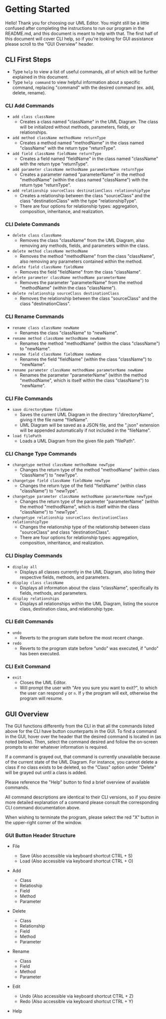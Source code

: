 # Getting Started 

Hello! Thank you for choosing our UML Editor. You might still be a little confused after completing the instructions to run our program in the README.md, and this document is meant to help with that. The first half of this document will cover CLI help, so if you're looking for GUI assistance please scroll to the "GUI Overview" header.

## CLI First Steps 

- Type `help` to view a list of useful commands, all of which will be further explained in this document.
- Type `help command` to view helpful information about a specific command, replacing "command" with the desired command (ex. add, delete, rename). 

### CLI Add Commands

- `add class className`
  - Creates a class named "className" in the UML Diagram. The class will be initialized without methods, parameters, fields, or relationships.
- `add method className methodName returnType`
  - Creates a method named "methodName" in the class named "className" with the return type "returnType".
- `add field className fieldName returnType`
  - Creates a field named "fieldName" in the class named "className" with the return type "returnType".
- `add parameter className methodName parameterName returnType`
  - Creates a parameter named "parameterName" in the method "methodName" (within the class named "className") with the return type "returnType".
- `add relationship sourceClass destinationClass relationshipType`
  - Creates a relationship between the class "sourceClass" and the class "destinationClass" with the type "relationshipType".
  - There are four options for relationship types: aggregation, composition, inheritance, and realization.

### CLI Delete Commands

- `delete class className`
  - Removes the class "className" from the UML Diagram, also removing any methods, fields, and parameters within the class.
- `delete method className methodName`
  - Removes the method "methodName" from the class "className", also removing any parameters contained within the method.
- `delete field className fieldName`
  - Removes the field "fieldName" from the class "className".
- `delete parameter className methodName parameterName`
  - Removes the parameter "parameterName" from the method "methodName" (within the class "className").
- `delete relationship sourceClass destinationClass`
  - Removes the relationship between the class "sourceClass" and the class "destinationClass".

### CLI Rename Commands

- `rename class className newName`
  - Renames the class "className" to "newName".
- `rename method className methodName newName`
  - Renames the method "methodName" (within the class "className") to "newName".
- `rename field className fieldName newName`
  - Renames the field "fieldName" (within the class "className") to "newName".
- `rename parameter className methodName parameterName newName`
  - Renames the parameter "parameterName" (within the method "methodName", which is itself within the class "className") to "newName".

### CLI File Commands

- `save directoryName fileName`
  - Saves the current UML Diagram in the directory "directoryName", giving it the file name "fileName".
  - UML Diagram will be saved as a JSON file, and the ".json" extension will be appended automatically if not included in the "fileName".
- `load filePath`
  - Loads a UML Diagram from the given file path "filePath". 

### CLI Change Type Commands

- `changetype method className methodName newType`
  - Changes the return type of the method "methodName" (within class "className") to "newType".
- `changetype field className fieldName newType`
  - Changes the return type of the field "fieldName" (within class "className") to "newType".
- `changetype parameter className methodName parameterName newType`
  - Changes the return type of the parameter "parameterName" (within the method "methodName", which is itself within the class "className") to "newType".
- `changetype relationship sourceClass destinationClass relationshipType`
  - Changes the relationship type of the relationship between class "sourceClass" and class "destinationClass".
  - There are four options for relationship types: aggregation, composition, inheritance, and realization.

### CLI Display Commands

- `display all`
  - Displays all classes currently in the UML Diagram, also listing their respective fields, methods, and parameters.
- `display class className`
  - Displays all information about the class "className", specifically its fields, methods, and parameters.
- `display relationships`
  - Displays all relationships within the UML Diagram, listing the source class, destination class, and relationship type.

### CLI Edit Commands

- `undo`
  - Reverts to the program state before the most recent change.
- `redo`
  - Reverts to the program state before "undo" was executed, if "undo" has been executed.

### CLI Exit Command

- `exit` 
  - Closes the UML Editor.
  - Will prompt the user with "Are you sure you want to exit?", to which the user can respond `y` or `n`. If `y` the program will exit, otherwise the program will resume.

## GUI Overview

The GUI functions differently from the CLI in that all the commands listed above for the CLI have button counterparts in the GUI. To find a command in the GUI, hover over the header that the desired command is located in (as noted below). Then, select the command desired and follow the on-screen prompts to enter whatever information is required.

If a command is grayed out, that command is currently unavailable because of the current state of the UML Diagram. For instance, you cannot delete a class if no class exists to be deleted, so the "Class" option under "Delete" will be grayed out until a class is added.

Please reference the "Help" button to find a brief overview of available commands. 

All command descriptions are identical to their CLI versions, so if you desire more detailed explanation of a command please consult the corresponding CLI command documentation above. 

When wishing to terminate the program, please select the red "X" button in the upper-right corner of the window. 

### GUI Button Header Structure

- File
  - Save (Also accessible via keyboard shortcut CTRL + S)
  - Load (Also accessible via keyboard shortcut CTRL + O)

- Add
  - Class
  - Relatioship
  - Field
  - Method
  - Parameter

- Delete
  - Class
  - Relationship
  - Field
  - Method
  - Parameter

- Rename
  - Class
  - Field
  - Method
  - Parameter

- Edit
  - Undo (Also accessible via keyboard shortcut CTRL + Z)
  - Redo (Also accessible via keyboard shortcut CTRL + Y)

- Help
